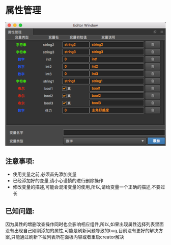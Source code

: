 # 属性管理

![](../../../assets/547de5a8.png)

## 注意事项:
- 使用变量之前,必须首先添加变量
- 已经添加好的变量,请小心谨慎的进行删除操作
- 修改变量的描述,可能会混淆变量的使用,所以,请给变量一个正确的描述,不要过长

## 已知问题:

因为属性的增删改查操作同时也会影响相应组件,所以,如果出现属性选择列表里面没有出现自己刚刚添加的属性,可能是刷新问题导致的bug,目前没有更好的解决方案,只能通过刷新下拉列表所在面板内容或者重启creator解决